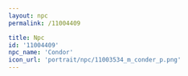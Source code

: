 ```yaml
---
layout: npc
permalink: /11004409

title: Npc
id: '11004409'
npc_name: 'Condor'
icon_url: 'portrait/npc/11003534_m_conder_p.png'
---
```

